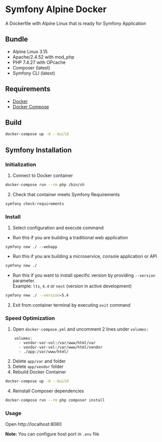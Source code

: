 # Symfony Alpine Docker
A Dockerfile with Alpine Linux that is ready for Symfony Application

## Bundle
- Alpine Linux 3.15
- Apache/2.4.52 with mod_php
- PHP 7.4.27 with OPcache
- Composer (latest)
- Symfony CLI (latest)

## Requirements

* [Docker](https://docs.docker.com/engine/install/)
* [Docker Compose](https://docs.docker.com/compose/install/)

## Build

```bash
docker-compose up -d --build
```

## Symfony Installation

### Initialization

1) Connect to Docker container
```bash
docker-compose run --rm php /bin/sh
```

2) Check that container meets Symfony Requirements
```bash
symfony check:requirements
```

### Install

1) Select configuration and execute command
* Run this if you are building a traditional web application
```
symfony new ./ --webapp
```

* Run this if you are building a microservice, console application or API
```bash
symfony new ./
```

* Run this if you want to install specific version by providing `--version` parameter.<br>
Example: `lts`, `4.4` or `next` (version in active development)
```bash
symfony new ./ --version=5.4
```

2) Exit from container terminal by executing `exit` command

### Speed Optimization

1) Open `docker-compose.yml` and uncomment 2 lines under `volumes:`
```
    volumes:
      - vendor-var-vol:/var/www/html/var
      - vendor-var-vol:/var/www/html/vendor
      - ./app:/var/www/html/
```
2) Delete `app/var` and  folder
3) Delete `app/vendor` folder
4) Rebuild Docker Container
```bash
docker-compose up -d --build
```
4) Reinstall Composer dependencies
```bash
docker-compose run --rm php composer install
```

### Usage

Open http://localhost:8080

**Note:** You can configure host port in `.env` file
